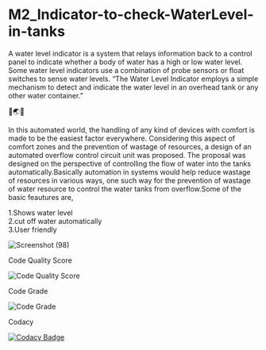 # M2_Indicator-to-check-WaterLevel-in-tanks


A water level indicator is a system that relays information back to a control panel to indicate whether a body of water has a high or low water level. Some water level indicators use a combination of probe sensors or float switches to sense water levels. “The Water Level Indicator employs a simple mechanism to detect and indicate the water level in an overhead tank or any other water container.” 

🚰:earth_asia::droplet:

In  this  automated  world,  the 
handling  of  any  kind  of  devices  with  comfort  is  made  to  be  the  easiest  factor  everywhere.  Considering  this  aspect 
of  comfort  zones  and  the  prevention  of  wastage  of  resources,  a  design  of  an  automated  overflow  control  circuit 
unit  was  proposed.  The  proposal  was  designed  on  the  perspective  of  controlling  the  flow  of  water 
into  the  tanks  automatically.Basically  automation  in  systems  would  help  reduce  wastage  of  resources  in  various  ways,  one  such  way  for  the 
prevention  of  wastage  of  water  resource  to  control  the  water  tanks  from  overflow.Some of the basic feautures are,
 
1.Shows water level <br />
2.cut off water automatically <br />
3.User friendly




![Screenshot (98)](https://user-images.githubusercontent.com/101939465/164615566-cd31afbf-e25b-4a0e-b8e7-6cf1e0122336.png)

Code Quality Score


![Code Quality Score](https://api.codiga.io/project/32980/score/svg)


Code Grade

![Code Grade](https://api.codiga.io/project/32980/status/svg)


Codacy


[![Codacy Badge](https://api.codacy.com/project/badge/Grade/78c9358363d94466981338649cffdc73)](https://app.codacy.com/gh/HariKrishnan12311/M2_Indicator-to-check-WaterLevel-in-tanks?utm_source=github.com&utm_medium=referral&utm_content=HariKrishnan12311/M2_Indicator-to-check-aterLevel-in-tanks&utm_campaign=Badge_Grade_Settings)



